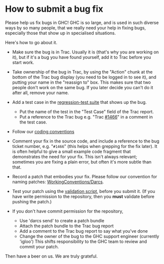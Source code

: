 # How to submit a bug fix



Please help us fix bugs in GHC!  GHC is so large, and is used in such diverse ways by so many people, that we really need your help in fixing bugs, especially those that show up in specialised situations.



Here's how to go about it.


- Make sure the bug is in Trac.  Usually it is (that's why you are working on it), but if it's a bug you have found yourself, add it to Trac before you start work.  


 


- Take ownership of the bug in Trac, by using the "Action" chunk at the bottom of the Trac bug display (you need to be logged in to see it), and putting your name in the "reassign to" box.  This makes sure that two people don't work on the same bug.  If you later decide you can't do it after all, remove your name.

- Add a test case in the [regression-test suite](building/running-tests) that shows up the bug.  

  - Put the name of the test in the "Test Case" field of the Trac report.  
  - Put a reference to the Trac bug e.g. "Trac [\#1466](https://gitlab.staging.haskell.org/ghc/ghc/issues/1466)" in a comment in the test case.

- Follow our [coding conventions](working-conventions#)

- Comment your fix in the source code, and include a reference to the bug ticket number, e.g. "`#1466`" (this helps when grepping for the fix later).  It is often helpful to give a small example code fragment that demonstrates the need for your fix.  This isn't always relevant; sometimes you are fixing a plain error, but often it's more subtle than that.

- Record a patch that embodies your fix.  Please follow our convention for naming patches: [WorkingConventions/Darcs](working-conventions/darcs#).

- Test your patch using the [validation script](testing-patches), before you submit it.  (If you have write permission to the repository, then you **must** validate before pushing the patch.)

- If you don't have commit permission for the repository, 

  - Use 'darcs send' to create a patch bundle
  - Attach the patch bundle to the Trac bug report
  - Add a comment to the Trac bug report to say what you've done
  - Change the owner of the bug to the GHC support engineer (currently 'igloo')
    This shifts responsibility to the GHC team to review and commit your patch.


Then have a beer on us.  We are truly grateful.


